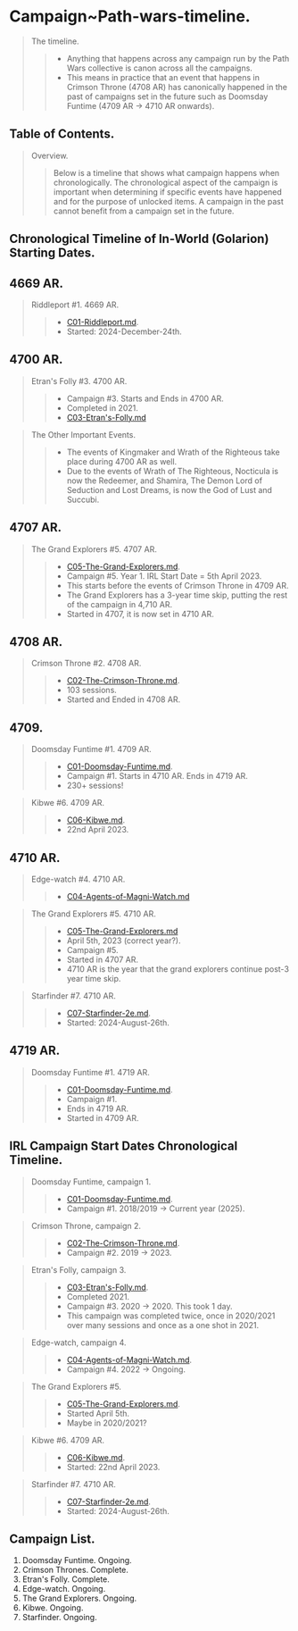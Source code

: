 # Campaign~Path-wars-timeline.

> The timeline.
>> - Anything that happens across any campaign run by the Path Wars collective is canon across all the campaigns.
>> - This means in practice that an event that happens in Crimson Throne (4708 AR) has canonically happened in the 
past of campaigns set in the future such as Doomsday Funtime (4709 AR → 4710 AR onwards).

## Table of Contents.

> Overview.
>> Below is a timeline that shows what campaign happens when chronologically. 
> The chronological aspect of the campaign is important 
when determining if specific events have happened and for the purpose of unlocked items.
>> A campaign in the past cannot benefit from a campaign set in the future.

## Chronological Timeline of In-World (Golarion) Starting Dates.

## 4669 AR.

> Riddleport #1. 4669 AR.
>> - [C01-Riddleport.md](C01-Riddleport.md).
>> - Started: 2024-December-24th.

## 4700 AR.

> Etran's Folly #3. 4700 AR.
>> - Campaign #3. Starts and Ends in 4700 AR.
>> - Completed in 2021.
>> - [C03-Etran's-Folly.md](C03-Etran's-Folly.md)

> The Other Important Events.
>> - The events of Kingmaker and Wrath of the Righteous take place during 4700 AR as well. 
>> - Due to the events of Wrath of The Righteous, Nocticula is now the Redeemer, and Shamira, The Demon Lord of Seduction and Lost Dreams, is now the God of Lust and Succubi.

## 4707 AR.

> The Grand Explorers #5. 4707 AR.
>> - [C05-The-Grand-Explorers.md](C05-The-Grand-Explorers.md).
>> - Campaign #5. Year 1. IRL Start Date = 5th April 2023. 
>> - This starts before the events of Crimson Throne in 4709 AR.
>> - The Grand Explorers has a 3-year time skip, putting the rest of the campaign in 4,710 AR.
>> - Started in 4707, it is now set in 4710 AR.

## **4708 AR.**

> Crimson Throne #2. 4708 AR.
>> - [C02-The-Crimson-Throne.md](C02-The-Crimson-Throne.md).
>> - 103 sessions. 
>> - Started and Ended in 4708 AR.

## **4709.**

> Doomsday Funtime #1. 4709 AR.
>> - [C01-Doomsday-Funtime.md](C01-Doomsday-Funtime.md).
>> - Campaign #1. Starts in 4710 AR. Ends in 4719 AR.
>> - 230+ sessions!

> Kibwe #6. 4709 AR.
>> - [C06-Kibwe.md](C06-Kibwe.md).
>> - 22nd April 2023.

## **4710 AR.**

> Edge-watch #4. 4710 AR.
>> - [C04-Agents-of-Magni-Watch.md](C04-Agents-of-Magni-Watch.md)

> The Grand Explorers #5. 4710 AR.
>> - [C05-The-Grand-Explorers.md](C05-The-Grand-Explorers.md)
>> - April 5th, 2023 (correct year?). 
>> - Campaign #5. 
>> - Started in 4707 AR. 
>> - 4710 AR is the year that the grand explorers continue post-3 year time skip.

> Starfinder #7. 4710 AR.
>> - [C07-Starfinder-2e.md](C07-Starfinder-2e.md).
>> - Started: 2024-August-26th.

## 4719 AR.

> Doomsday Funtime #1. 4719 AR.
>> - [C01-Doomsday-Funtime.md](C01-Doomsday-Funtime.md).
>> - Campaign #1. 
>> - Ends in 4719 AR. 
>> - Started in 4709 AR.

## IRL Campaign Start Dates Chronological Timeline.

> Doomsday Funtime, campaign 1.
>> - [C01-Doomsday-Funtime.md](C01-Doomsday-Funtime.md).
>> - Campaign #1. 2018/2019 → Current year (2025).

> Crimson Throne, campaign 2.
>> - [C02-The-Crimson-Throne.md](C02-The-Crimson-Throne.md).
>> - Campaign #2. 2019 → 2023.

> Etran's Folly, campaign 3.
>> - [C03-Etran's-Folly.md](C03-Etran's-Folly.md).
>> - Completed 2021. 
>> - Campaign #3. 2020 → 2020. This took 1 day.
>> - This campaign was completed twice, once in 2020/2021 over many sessions and once as a one shot in 2021.

> Edge-watch, campaign 4.
>> - [C04-Agents-of-Magni-Watch.md](C04-Agents-of-Magni-Watch.md).
>> - Campaign #4. 2022 → Ongoing.

> The Grand Explorers #5.
>> - [C05-The-Grand-Explorers.md](C05-The-Grand-Explorers.md).
>> - Started April 5th.
>> - Maybe in 2020/2021?

> Kibwe #6. 4709 AR.
>> - [C06-Kibwe.md](C06-Kibwe.md).
>> - Started: 22nd April 2023.

> Starfinder #7. 4710 AR.
>> - [C07-Starfinder-2e.md](C07-Starfinder-2e.md).
>> - Started: 2024-August-26th.

## Campaign List.

1. Doomsday Funtime. Ongoing.
2. Crimson Thrones. Complete.
3. Etran's Folly. Complete.
4. Edge-watch. Ongoing.
5. The Grand Explorers. Ongoing. 
6. Kibwe. Ongoing.
7. Starfinder. Ongoing.
